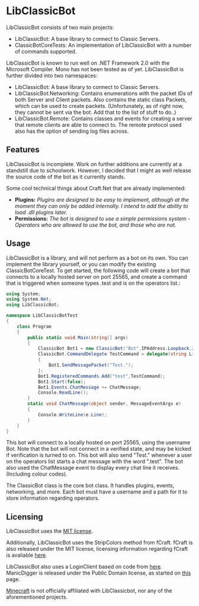 # LibClassicBot

LibClassicBot consists of two main projects:

* LibClassicBot: A base library to connect to Classic Servers.
* ClassicBotCoreTests: An implementation of LibClassicBot with a number of commands supported.

LibClassicBot is known to run well on .NET Framework 2.0 with the Microsoft Compiler. Mono has not been tested as of yet.
LibClassicBot is further divided into two namespaces:
* LibClassicBot: A base library to connect to Classic Servers.
* LibClassicBot.Networking: Contains enumerations with the packet IDs of both Server and Client packets.
Also contains the static class Packets, which can be used to create packets. (Unfortunately, as of right now, they cannot
be sent via the bot. Add that to the list of stuff to do..)
* LibClassicBot.Remote: Contains classes and events for creating a server that remote clients are able to connect to.
The remote protocol used also has the option of sending log files across.

## Features

LibClassicBot is incomplete. Work on further additions are currently at a standstill due to
schoolwork. However, I decided that I might as well release the source code of the bot 
as it currently stands.

Some cool technical things about Craft.Net that are already implemented:

* **Plugins:** *Plugins are designed to be easy to implement, although at the moment they can only
be added internally. I intend to add the ability to load .dll plugins later.*
* **Permissions:** *The bot is designed to use a simple permissions system - Operators who are allowed
to use the bot, and those who are not.*

## Usage

LibClassicBot is a library, and will not perform as a bot on its own. You can implement the library yourself, or you can
modify the existing ClassicBotCoreTest. To get started, the following code will create a bot that connects to a locally hosted
server on port 25565, and create a command that is triggered when someone types .test and is on the operators list.:

```csharp
using System;
using System.Net;
using LibClassicBot;

namespace LibClassicBotTest
{
	class Program
	{
		public static void Main(string[] args)
		{
			ClassicBot Bot1 = new ClassicBot("Bot",IPAddress.Loopback,25565,"operators.txt");	
			ClassicBot.CommandDelegate TestCommand = delegate(string Line)
			{
				Bot1.SendMessagePacket("Test.");
			};
			Bot1.RegisteredCommands.Add("test",TestCommand);
			Bot1.Start(false);
			Bot1.Events.ChatMessage += ChatMessage;
			Console.ReadLine();
		}
		static void ChatMessage(object sender, MessageEventArgs e)
		{
			Console.WriteLine(e.Line);
		}		
	}
}
```


This bot will connect to a locally hosted on port 25565, using the username Bot. Note that the bot will not connect in a verified state,
and may be kicked if verification is turned to on. This bot will also send "Test." whenever a user on the operators list starts
a chat message with the word ".test". The bot also used the ChatMessage event to display every chat line it receives. (Including
colour codes).

The ClassicBot class is the core bot class. It handles plugins, events, networking, and more. 
Each bot must have a username and a path for it to store information regarding operators.


## Licensing

LibClassicBot uses the [MIT license](http://www.opensource.org/licenses/mit-license.php/).

Additionally, LibClassicBot uses the StripColors method from fCraft. fCraft is also released under the MIT license, licensing information
regarding fCraft is avaliable [here](http://www.fcraft.net/wiki/Licensing).

LibClassicBot also uses a LoginClient based on code from [here](http://manicdigger.git.sourceforge.net/git/gitweb.cgi?p=manicdigger/manicdigger;a=commitdiff_plain;h=f6ad911). ManicDigger is released under the Public Domain license, as started on [this](http://manicdigger.sourceforge.net/wiki/index.php/Credits) page.

[Minecraft](http://minecraft.net) is not officially affiliated with LibClassicbot, nor any of the aforementioned projects.
